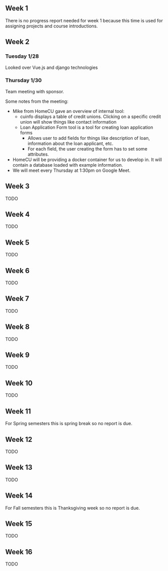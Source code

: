 ## Week 1

There is no progress report needed for week 1 because this time is
used for assigning projects and course introductions.

## Week 2

### Tuesday 1/28
Looked over Vue.js and django technologies

### Thursday 1/30
Team meeting with sponsor.

Some notes from the meeting:
- Mike from HomeCU gave an overview of internal tool:
    - cuinfo displays a table of credit unions. Clicking on a specific credit
    union will show things like contact information
    - Loan Application Form tool is a tool for creating loan application forms
        - Allows user to add fields for things like description of loan, information about the loan applicant, etc.
        - For each field, the user creating the form has to set some attributes.
- HomeCU will be providing a docker container for us to develop in. It will contain a database loaded with example information.
- We will meet every Thursday at 1:30pm on Google Meet.


## Week 3

TODO

## Week 4

TODO

## Week 5

TODO

## Week 6

TODO

## Week 7

TODO

## Week 8

TODO

## Week 9

TODO

## Week 10

TODO

## Week 11

For Spring semesters this is spring break so no report is due.

## Week 12

TODO

## Week 13

TODO

## Week 14

For Fall semesters this is Thanksgiving week so no report is due.

## Week 15

TODO

## Week 16

TODO

